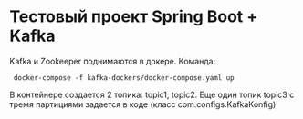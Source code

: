# Тестовый проект Spring Boot + Kafka

Kafka и Zookeeper поднимаются в докере. Команда:
```
 docker-compose -f kafka-dockers/docker-compose.yaml up
```
В контейнере создается 2 топика: topic1, topic2.
Еще один топик topic3 с тремя партициями задается в коде (класс com.configs.KafkaKonfig)
